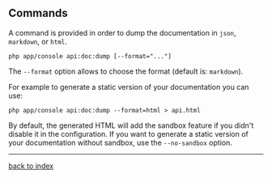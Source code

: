 Commands
--------

A command is provided in order to dump the documentation in `json`, `markdown`,
or `html`.

    php app/console api:doc:dump [--format="..."]

The `--format` option allows to choose the format (default is: `markdown`).

For example to generate a static version of your documentation you can use:

    php app/console api:doc:dump --format=html > api.html

By default, the generated HTML will add the sandbox feature if you didn't
disable it in the configuration.  If you want to generate a static version of
your documentation without sandbox, use the `--no-sandbox` option.

---

[back to index](index.md)
